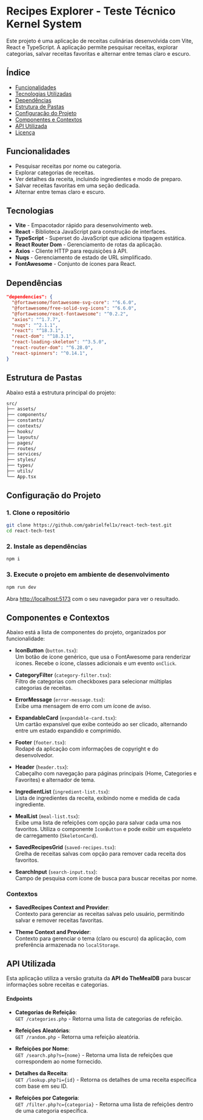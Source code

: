# Recipes Explorer - Teste Técnico Kernel System

Este projeto é uma aplicação de receitas culinárias desenvolvida com Vite, React e TypeScript. A aplicação permite pesquisar receitas, explorar categorias, salvar receitas favoritas e alternar entre temas claro e escuro.

## Índice

- [Funcionalidades](#funcionalidades)
- [Tecnologias Utilizadas](#tecnologias)
- [Dependências](#dependências)
- [Estrutura de Pastas](#estrutura-de-pastas)
- [Configuração do Projeto](#configuração-do-projeto)
- [Componentes e Contextos](#componentes-e-contextos)
- [API Utilizada](#api-utilizada)
- [Licença](#licença)

## Funcionalidades

- Pesquisar receitas por nome ou categoria.
- Explorar categorias de receitas.
- Ver detalhes da receita, incluindo ingredientes e modo de preparo.
- Salvar receitas favoritas em uma seção dedicada.
- Alternar entre temas claro e escuro.

## Tecnologias

- **Vite** - Empacotador rápido para desenvolvimento web.
- **React** - Biblioteca JavaScript para construção de interfaces.
- **TypeScript** - Superset do JavaScript que adiciona tipagem estática.
- **React Router Dom** - Gerenciamento de rotas da aplicação.
- **Axios** - Cliente HTTP para requisições à API.
- **Nuqs** - Gerenciamento de estado de URL simplificado.
- **FontAwesome** - Conjunto de ícones para React.

## Dependências

```json
"dependencies": {
  "@fortawesome/fontawesome-svg-core": "^6.6.0",
  "@fortawesome/free-solid-svg-icons": "^6.6.0",
  "@fortawesome/react-fontawesome": "^0.2.2",
  "axios": "^1.7.7",
  "nuqs": "^2.1.1",
  "react": "^18.3.1",
  "react-dom": "^18.3.1",
  "react-loading-skeleton": "^3.5.0",
  "react-router-dom": "^6.28.0",
  "react-spinners": "^0.14.1",
}
```

## Estrutura de Pastas

Abaixo está a estrutura principal do projeto:

```bash
src/
├── assets/
├── components/
├── constants/
├── contexts/
├── hooks/
├── layouts/
├── pages/
├── routes/
├── services/
├── styles/
├── types/
├── utils/
└── App.tsx
```

## Configuração do Projeto

### 1. Clone o repositório

```bash
git clone https://github.com/gabrielfel1x/react-tech-test.git
cd react-tech-test
```

### 2. Instale as dependências

```bash
npm i
```

### 3. Execute o projeto em ambiente de desenvolvimento

```bash
npm run dev
```

Abra [http://localhost:5173](http://localhost:5173) com o seu navegador para ver o resultado.

## Componentes e Contextos

Abaixo está a lista de componentes do projeto, organizados por funcionalidade:

- **IconButton** (`button.tsx`):  
  Um botão de ícone genérico, que usa o FontAwesome para renderizar ícones. Recebe o ícone, classes adicionais e um evento `onClick`.

- **CategoryFilter** (`category-filter.tsx`):  
  Filtro de categorias com checkboxes para selecionar múltiplas categorias de receitas.

- **ErrorMessage** (`error-message.tsx`):  
  Exibe uma mensagem de erro com um ícone de aviso.

- **ExpandableCard** (`expandable-card.tsx`):  
  Um cartão expansível que exibe conteúdo ao ser clicado, alternando entre um estado expandido e comprimido.

- **Footer** (`footer.tsx`):  
  Rodapé da aplicação com informações de copyright e do desenvolvedor.

- **Header** (`header.tsx`):  
  Cabeçalho com navegação para páginas principais (Home, Categories e Favorites) e alternador de tema.

- **IngredientList** (`ingredient-list.tsx`):  
  Lista de ingredientes da receita, exibindo nome e medida de cada ingrediente.

- **MealList** (`meal-list.tsx`):  
  Exibe uma lista de refeições com opção para salvar cada uma nos favoritos. Utiliza o componente `IconButton` e pode exibir um esqueleto de carregamento (`SkeletonCard`).

- **SavedRecipesGrid** (`saved-recipes.tsx`):  
  Grelha de receitas salvas com opção para remover cada receita dos favoritos.

- **SearchInput** (`search-input.tsx`):  
  Campo de pesquisa com ícone de busca para buscar receitas por nome.

### Contextos

- **SavedRecipes Context and Provider**:  
  Contexto para gerenciar as receitas salvas pelo usuário, permitindo salvar e remover receitas favoritas.

- **Theme Context and Provider**:  
  Contexto para gerenciar o tema (claro ou escuro) da aplicação, com preferência armazenada no `localStorage`.

## API Utilizada

Esta aplicação utiliza a versão gratuita da **API do TheMealDB** para buscar informações sobre receitas e categorias.

#### Endpoints

- **Categorias de Refeição**:  
  `GET /categories.php` - Retorna uma lista de categorias de refeição.

- **Refeições Aleatórias**:  
  `GET /random.php` - Retorna uma refeição aleatória.

- **Refeições por Nome**:  
  `GET /search.php?s={nome}` - Retorna uma lista de refeições que correspondem ao nome fornecido.

- **Detalhes da Receita**:  
  `GET /lookup.php?i={id}` - Retorna os detalhes de uma receita específica com base em seu ID.

- **Refeições por Categoria**:  
  `GET /filter.php?c={categoria}` - Retorna uma lista de refeições dentro de uma categoria específica.
